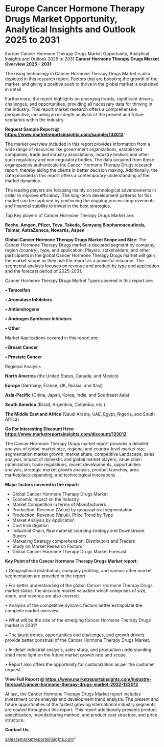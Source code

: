 # Europe Cancer Hormone Therapy Drugs Market Opportunity, Analytical Insights and Outlook 2025 to 2031
 Europe Cancer Hormone Therapy Drugs Market Opportunity, Analytical Insights and Outlook 2025 to 2031
<Strong> Cancer Hormone Therapy Drugs Market Overview 2025 - 2031</strong>

The rising technology in Cancer Hormone Therapy Drugs Market is also depicted in this research report. Factors that are boosting the growth of the market, and giving a positive push to thrive in the global market is explained in detail.

Furthermore, the report highlights on emerging trends, significant drivers, challenges, and opportunities, providing all necessary data for thriving in the industry. This report market research offers a comprehensive perspective, including an in-depth analysis of the present and future scenarios within the industry.

<strong>Request Sample Report @ <a href=https://www.marketreportsinsights.com/sample/133012>https://www.marketreportsinsights.com/sample/133012</a></strong>

The market overview included in this report provides information from a wide range of resources like government organizations, established companies, trade and industry associations, industry brokers and other such regulatory and non-regulatory bodies. The data acquired from these organizations authenticate the Cancer Hormone Therapy Drugs research report, thereby aiding the clients in better decision making. Additionally, the data provided in this report offers a contemporary understanding of the market dynamics.

The leading players are focusing mainly on technological advancements in order to improve efficiency. The long-term development patterns for this market can be captured by continuing the ongoing process improvements and financial stability to invest in the best strategies.

Top Key players of Cancer Hormone Therapy Drugs Market are:

<strong>Roche, Amgen, Pfizer, Teva, Takeda, Samyang Biopharmaceuticals, Tolmar, AstraZeneca, Novartis, Aspen</strong>

<strong><b>Global Cancer Hormone Therapy Drugs Market Scope and Size:</b></strong>
The Cancer Hormone Therapy Drugs market is declared segment by company, region (country), type, and application. Players, stakeholders, and other participants in the global Cancer Hormone Therapy Drugs market will gain the market scope as they use the report as a powerful resource. The segmental analysis focuses on revenue and product by type and application and the forecast period of 2025-2031.

Cancer Hormone Therapy Drugs Market Types covered in this report are:

<strong>• Tamoxifen

• Aromatase Inhibitors

• Antiandrogens

• Androgen Synthesis Inhibitors

• Other</strong>

Market Applications covered in this report are:

<strong>• Breast Cancer

• Prostate Cancer</strong> 

Regional Analysis

<strong>North America</strong> (the United States, Canada, and Mexico)

<strong>Europe</strong> (Germany, France, UK, Russia, and Italy)

<strong>Asia-Pacific</strong> (China, Japan, Korea, India, and Southeast Asia)

<strong>South America</strong> (Brazil, Argentina, Colombia, etc.)

<strong>The Middle East and Africa</strong> (Saudi Arabia, UAE, Egypt, Nigeria, and South Africa)

<strong>Go For Interesting Discount Here: <a href=https://www.marketreportsinsights.com/discount/133012>https://www.marketreportsinsights.com/discount/133012</a></strong>

The Cancer Hormone Therapy Drugs market report provides a detailed analysis of global market size, regional and country-level market size, segmentation market growth, market share, competitive Landscape, sales analysis, impact of domestic and global market players, value chain optimization, trade regulations, recent developments, opportunities analysis, strategic market growth analysis, product launches, area marketplace expanding, and technological innovations.

<strong><b>Major factors covered in the report:</b></strong>
<ul>
  <li>Global Cancer Hormone Therapy Drugs Market </li>
  <li>Economic Impact on the Industry</li>
  <li>Market Competition in terms of Manufacturers</li>
  <li>Production, Revenue (Value) by geographical segmentation</li>
  <li>Production, Revenue (Value), Price Trend by Type</li>
  <li>Market Analysis by Application</li>
  <li>Cost Investigation</li>
  <li>Industrial Chain, Raw material sourcing strategy and Downstream Buyers</li>
  <li>Marketing Strategy comprehension, Distributors and Traders</li>
  <li>Study on Market Research Factors</li>
  <li>Global Cancer Hormone Therapy Drugs Market Forecast</li>
</ul>

<strong><b>Key Point of the Cancer Hormone Therapy Drugs Market report:</b></strong>

• Geographical distribution, company profiling, and various other market segmentation are provided in the report.

• For better understanding of the global Cancer Hormone Therapy Drugs market status, the accurate market valuation which comprises of size, share, and revenue are also covered.

• Analysis of the competitive dynamic factors better extrapolate the complete market overview

• What will be the size of the emerging Cancer Hormone Therapy Drugs market in 2031?

• The latest trends, opportunities and challenges, and growth drivers provide better construal of the Cancer Hormone Therapy Drugs Market.

• In-detail industrial analysis, sales study, and production understanding shed more light on the future market growth rate and scope.

• Report also offers the opportunity for customization as per the customer request.

<strong><b>View Full Report @ <a href=https://www.marketreportsinsights.com/industry-forecast/cancer-hormone-therapy-drugs-market-2022-133012>https://www.marketreportsinsights.com/industry-forecast/cancer-hormone-therapy-drugs-market-2022-133012</a></b></strong>


At last, the Cancer Hormone Therapy Drugs Market report includes investment come analysis and development trend analysis. The present and future opportunities of the fastest growing international industry segments are coated throughout this report. This report additionally presents product specification, manufacturing method, and product cost structure, and price structure.

<strong>Contact Us:</strong>

sales@marketreportsinsights.com"
